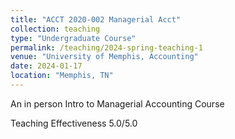 ```yaml
---
title: "ACCT 2020-002 Managerial Acct"
collection: teaching
type: "Undergraduate Course"
permalink: /teaching/2024-spring-teaching-1
venue: "University of Memphis, Accounting"
date: 2024-01-17
location: "Memphis, TN"
---
```


An in person Intro to Managerial Accounting Course

Teaching Effectiveness 
5.0/5.0
